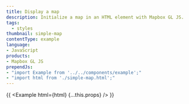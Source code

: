 ```yaml
---
title: Display a map
description: Initialize a map in an HTML element with Mapbox GL JS.
tags:
  - styles
thumbnail: simple-map
contentType: example
language:
- JavaScript
products:
- Mapbox GL JS
prependJs:
- "import Example from '../../components/example';"
- "import html from './simple-map.html';"
---
```


{{ <Example html={html} {...this.props} /> }}
